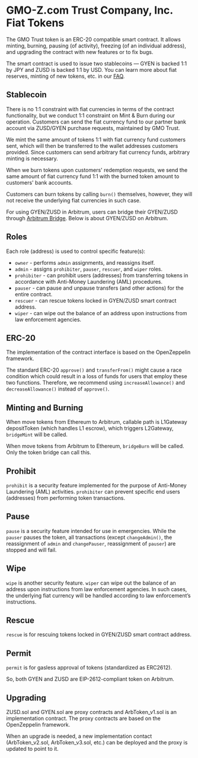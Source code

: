 # GMO-Z.com Trust Company, Inc. Fiat Tokens

The GMO Trust token is an ERC-20 compatible smart contract. It allows minting, burning, pausing (of activity), freezing (of an individual address), and upgrading the contract with new features or to fix bugs.

The smart contract is used to issue two stablecoins — GYEN is backed 1:1 by JPY and ZUSD is backed 1:1 by USD. You can learn more about fiat reserves, minting of new tokens, etc. in our [FAQ](https://stablecoin.z.com/).

## Stablecoin

There is no 1:1 constraint with fiat currencies in terms of the contract functionality, but we conduct 1:1 constraint on Mint & Burn during our operation. Customers can send the fiat currency fund to our partner bank account via ZUSD/GYEN purchase requests, maintained by GMO Trust.

We mint the same amount of tokens 1:1 with fiat currency fund customers sent, which will then be transferred to the wallet addresses customers provided. Since customers can send arbitrary fiat currency funds, arbitrary minting is necessary.

When we burn tokens upon customers' redemption requests, we send the same amount of fiat currency fund 1:1 with the burned token amount to customers' bank accounts. 

Customers can burn tokens by calling `burn()` themselves, however, they will not receive the underlying fiat currencies in such case.

For using GYEN/ZUSD in Arbitrum, users can bridge their GYEN/ZUSD through [Arbitrum Bridge](https://bridge.arbitrum.io/).
Below is about GYEN/ZUSD on Arbitrum.

## Roles

Each role (address) is used to control specific feature(s):

- `owner` - performs `admin` assignments, and reassigns itself.
- `admin` - assigns `prohibiter`, `pauser`, `rescuer`, and `wiper` roles.
- `prohibiter` - can prohibit users (addresses) from transferring tokens in accordance with Anti-Money Laundering (AML) procedures.
- `pauser` - can pause and unpause transfers (and other actions) for the entire contract.
- `rescuer` - can rescue tokens locked in GYEN/ZUSD smart contract address.
- `wiper` - can wipe out the balance of an address upon instructions from law enforcement agencies.

## ERC-20

The implementation of the contract interface is based on the OpenZeppelin framework.

The standard ERC-20 `approve()` and `transferFrom()` might cause a race condition which could result in a loss of funds for users that employ these two functions. Therefore, we recommend using `increaseAllowance()` and `decreaseAllowance()` instead of `approve()`.

## Minting and Burning

When move tokens from Ethereum to Arbitrum, callable path is L1Gateway depositToken (which handles L1 escrow), which triggers L2Gateway, `bridgeMint` will be called.

When move tokens from Arbitrum to Ethereum, `bridgeBurn` will be called. Only the token bridge can call this.

## Prohibit

`prohibit` is a security feature implemented for the purpose of Anti-Money Laundering (AML) activities. `prohibiter` can prevent specific end users (addresses) from performing token transactions.

## Pause

`pause` is a security feature intended for use in emergencies. While the `pauser` pauses the token, all transactions (except `changeAdmin()`, the reassignment of `admin` and `changePauser`, reassignment of `pauser`) are stopped and will fail.

## Wipe

`wipe` is another security feature. `wiper` can wipe out the balance of an address upon instructions from law enforcement agencies. In such cases, the underlying fiat currency will be handled according to law enforcement’s instructions.

## Rescue

`rescue` is for rescuing tokens locked in GYEN/ZUSD smart contract address.

## Permit

`permit` is for gasless approval of tokens (standardized as ERC2612).

So, both GYEN and ZUSD are EIP-2612-compliant token on Arbitrum.

## Upgrading

ZUSD.sol and GYEN.sol are proxy contracts and ArbToken_v1.sol is an implementation contract. The proxy contracts are based on the OpenZeppelin framework.

When an upgrade is needed, a new implementation contact (ArbToken_v2.sol, ArbToken_v3.sol, etc.) can be deployed and the proxy is updated to point to it.
